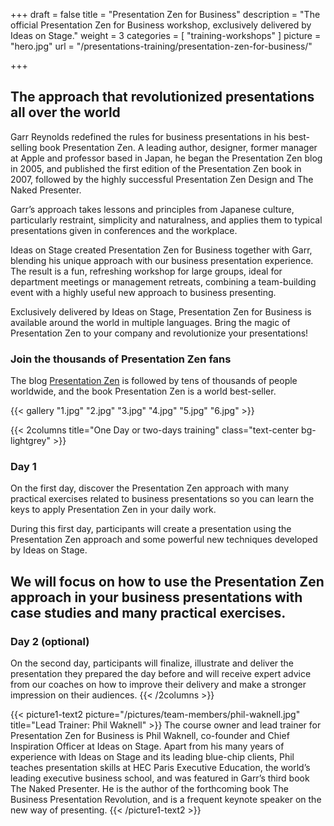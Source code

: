 +++
draft		= false
title		= "Presentation Zen for Business"
description = "The official Presentation Zen for Business workshop, exclusively delivered by Ideas on Stage."
weight		= 3
categories	= [ "training-workshops" ]
picture		= "hero.jpg"
url 			= "/presentations-training/presentation-zen-for-business/"

+++
## The approach that revolutionized presentations all over the world

Garr Reynolds redefined the rules for business presentations in his best-selling book Presentation Zen. A leading author, designer, former manager at Apple and professor based in Japan, he began the Presentation Zen blog in 2005, and published the first edition of the Presentation Zen book in 2007, followed by the highly successful Presentation Zen Design and The Naked Presenter.

Garr’s approach takes lessons and principles from Japanese culture, particularly restraint, simplicity and naturalness, and applies them to typical presentations given in conferences and the workplace.

Ideas on Stage created Presentation Zen for Business together with Garr, blending his unique approach with our business presentation experience. The result is a fun, refreshing workshop for large groups, ideal for department meetings or management retreats, combining a team-building event with a highly useful new approach to business presenting.

Exclusively delivered by Ideas on Stage, Presentation Zen for Business is available around the world in multiple languages. Bring the magic of Presentation Zen to your company and revolutionize your presentations!

### Join the thousands of Presentation Zen fans

The blog [Presentation Zen](http://www.presentationzen.com/) is followed by tens of thousands of people worldwide, and the book Presentation Zen is a world best-seller.

{{< gallery "1.jpg" "2.jpg" "3.jpg" "4.jpg" "5.jpg" "6.jpg" >}}

{{< 2columns title="One Day or two-days training" class="text-center bg-lightgrey" >}}
### Day 1
On the first day, discover the Presentation Zen approach with many practical exercises related to business presentations so you can learn the keys to apply Presentation Zen in your daily work.

During this first day, participants will create a presentation using the Presentation Zen approach and some powerful new techniques developed by Ideas on Stage.

We will focus on how to use the Presentation Zen approach in your business presentations with case studies and many practical exercises.
---
### Day 2 (optional)
On the second day, participants will finalize, illustrate and deliver the presentation they prepared the day before and will receive expert advice from our coaches on how to improve their delivery and make a stronger impression on their audiences.
{{< /2columns >}}

{{< picture1-text2 picture="/pictures/team-members/phil-waknell.jpg" title="Lead Trainer: Phil Waknell" >}}
The course owner and lead trainer for Presentation Zen for Business is Phil Waknell, co-founder and Chief Inspiration Officer at Ideas on Stage. Apart from his many years of experience with Ideas on Stage and its leading blue-chip clients, Phil teaches presentation skills at HEC Paris Executive Education, the world’s leading executive business school, and was featured in Garr’s third book The Naked Presenter. He is the author of the forthcoming book The Business Presentation Revolution, and is a frequent keynote speaker on the new way of presenting.
{{< /picture1-text2 >}}